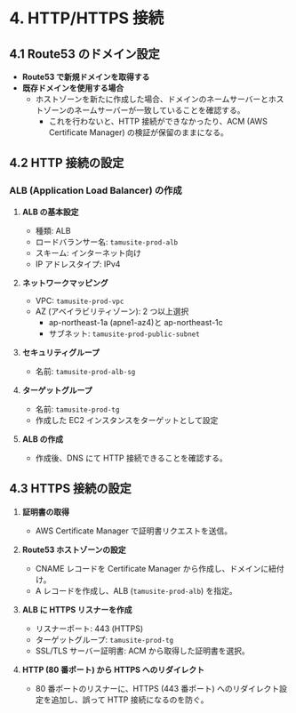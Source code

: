 # 4. HTTP/HTTPS 接続

## 4.1 Route53 のドメイン設定

- **Route53 で新規ドメインを取得する**
- **既存ドメインを使用する場合**
  - ホストゾーンを新たに作成した場合、ドメインのネームサーバーとホストゾーンのネームサーバーが一致していることを確認する。
    - これを行わないと、HTTP 接続ができなかったり、ACM (AWS Certificate Manager) の検証が保留のままになる。

## 4.2 HTTP 接続の設定

### ALB (Application Load Balancer) の作成

1. **ALB の基本設定**

   - 種類: ALB
   - ロードバランサー名: `tamusite-prod-alb`
   - スキーム: インターネット向け
   - IP アドレスタイプ: IPv4

2. **ネットワークマッピング**

   - VPC: `tamusite-prod-vpc`
   - AZ (アベイラビリティゾーン): 2 つ以上選択
     - ap-northeast-1a (apne1-az4)と ap-northeast-1c
     - サブネット: `tamusite-prod-public-subnet`

3. **セキュリティグループ**

   - 名前: `tamusite-prod-alb-sg`

4. **ターゲットグループ**

   - 名前: `tamusite-prod-tg`
   - 作成した EC2 インスタンスをターゲットとして設定

5. **ALB の作成**
   - 作成後、DNS にて HTTP 接続できることを確認する。

## 4.3 HTTPS 接続の設定

1. **証明書の取得**

   - AWS Certificate Manager で証明書リクエストを送信。

2. **Route53 ホストゾーンの設定**

   - CNAME レコードを Certificate Manager から作成し、ドメインに紐付け。
   - A レコードを作成し、ALB (`tamusite-prod-alb`) を指定。

3. **ALB に HTTPS リスナーを作成**

   - リスナーポート: 443 (HTTPS)
   - ターゲットグループ: `tamusite-prod-tg`
   - SSL/TLS サーバー証明書: ACM から取得した証明書を選択。

4. **HTTP (80 番ポート) から HTTPS へのリダイレクト**
   - 80 番ポートのリスナーに、HTTPS (443 番ポート) へのリダイレクト設定を追加し、誤って HTTP 接続になるのを防ぐ。
